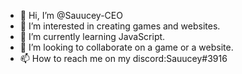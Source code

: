 - 👋 Hi, I’m @Sauucey-CEO
- 👀 I’m interested in creating games and websites.
- 🌱 I’m currently learning JavaScript.
- 💞️ I’m looking to collaborate on a game or a website.
- 📫 How to reach me on my discord:Sauucey#3916

<!---
Sauucey-CEO/Sauucey-CEO is a ✨ special ✨ repository because its `README.md` (this file) appears on your GitHub profile.
You can click the Preview link to take a look at your changes.
--->

